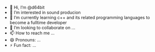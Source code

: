 - 👋 Hi, I’m @d64bit
- 👀 I’m interested in sound producion
- 🌱 I’m currently learning c++ and its related programming languages to become a fulltime developer
- 💞️ I’m looking to collaborate on ...
- 📫 How to reach me ...
- 😄 Pronouns: ...
- ⚡ Fun fact: ...

<!---
d64bit/d64bit is a ✨ special ✨ repository because its `README.md` (this file) appears on your GitHub profile.
You can click the Preview link to take a look at your changes.
--->
